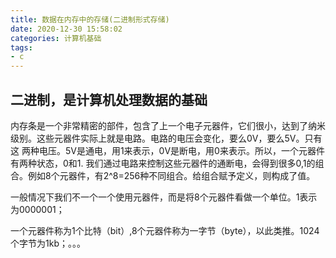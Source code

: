 ```yaml
---
title: 数据在内存中的存储(二进制形式存储)
date: 2020-12-30 15:58:02
categories: 计算机基础
tags: 
- c
---
```


## 二进制，是计算机处理数据的基础

内存条是一个非常精密的部件，包含了上一个电子元器件，它们很小，达到了纳米级别。这些元器件实际上就是电路。电路的电压会变化，要么0V，要么5V。只有这
两种电压。5V是通电，用1来表示，0V是断电，用0来表示。所以，一个元器件有两种状态，0和1.
我们通过电路来控制这些元器件的通断电，会得到很多0,1的组合。例如8个元器件，有2^8=256种不同组合。给组合赋予定义，则构成了值。

一般情况下我们不一个一个使用元器件，而是将8个元器件看做一个单位。1表示为0000001；

一个元器件称为1个比特（bit）,8个元器件称为一字节（byte），以此类推。1024个字节为1kb；。。。